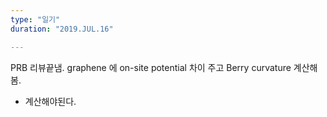 ```yaml
---
type: "일기"
duration: "2019.JUL.16"

---
```


PRB 리뷰끝냄. graphene 에 on-site potential 차이 주고 Berry curvature 계산해봄.

* 계산해야된다. 
